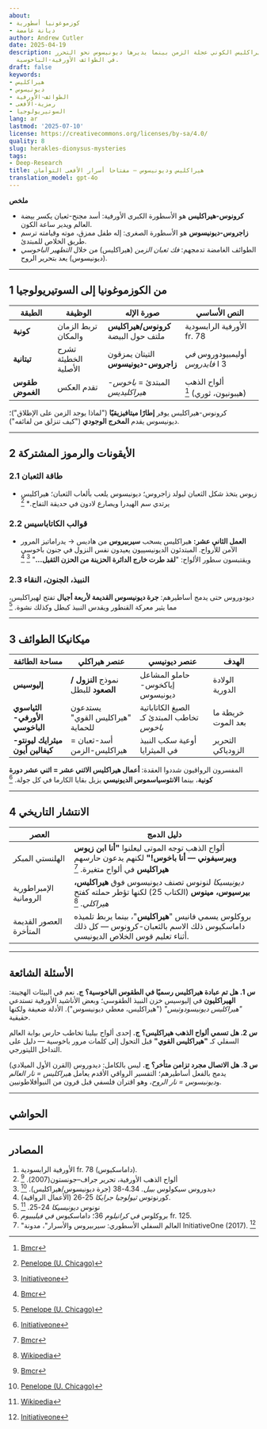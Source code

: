 ```yaml
---
about:
- كوزموغونيا أسطورية
- ديانة غامضة
author: Andrew Cutler
date: 2025-04-19
description: كيف يضبط هيراكليس الكوني عجلة الزمن بينما يديرها ديونيسوس نحو التحرر
  في الطوائف الأورفية-الباخوسية.
draft: false
keywords:
- هيراكليس
- ديونيسوس
- الطوائف-الأورفية
- رمزية-الأفعى
- السوتيريولوجيا
lang: ar
lastmod: '2025-07-10'
license: https://creativecommons.org/licenses/by-sa/4.0/
quality: 8
slug: herakles-dionysus-mysteries
tags:
- Deep-Research
title: هيراكليس وديونيسوس — مفتاحا أسرار الأفعى التوأمان
translation_model: gpt-4o
---
```


**ملخص**

- **كرونوس-هيراكليس** هو الأسطورة الكبرى الأورفية: أسد مجنح-ثعبان يكسر بيضة العالم ويدير ساعة الكون.
- **زاجروس-ديونيسوس** هو الأسطورة الصغرى: إله طفل ممزق، موته وقيامته ترسم طريق الخلاص للمبتدئ.
- الطوائف الغامضة تدمجهم: *فك ثعبان الزمن* (هيراكليس) من خلال *التطهير الباخوسي* (ديونيسوس) يعد بتحرير الروح.

---

## 1 من الكوزموغونيا إلى السوتيريولوجيا

| الطبقة | الوظيفة | صورة الإله | النص الأساسي |
|-------|----------|-----------|--------------|
| **كونية** | تربط الزمان والمكان | **كرونوس/هيراكليس** ملتف حول البيضة | الأورفية الرابسودية fr. 78 |
| **تيتانية** | تشرح الخطيئة الأصلية | التيتان يمزقون **زاجروس-ديونيسوس** | أوليمبيودوروس *في فايدروس* I 3 |
| **طقوس الغموض** | تقدم العكس | المبتدئ = *باخوس-هيراكليديس* | ألواح الذهب (هيبونيون، ثوري) [^oai1] |

كرونوس-هيراكليس يوفر **إطارًا ميتافيزيقيًا** ("لماذا يوجد الزمن على الإطلاق")؛ ديونيسوس يقدم **المخرج الوجودي** ("كيف تنزلق من لفائفه").

---

## 2 الأيقونات والرموز المشتركة

### 2.1 طاقة الثعبان
* زيوس يتخذ شكل الثعبان ليولد زاجروس؛ ديونيسوس يلعب بألعاب الثعبان؛ هيراكليس يرتدي سم الهيدرا ويصارع لادون في حديقة التفاح.* [^oai2]

### 2.2 قوالب الكاتاباسيس
* **العمل الثاني عشر:** هيراكليس يسحب **سيربيروس** من هاديس → يدراماتيز المرور الآمن للأرواح. المبتدئون الديونيسييون يعيدون نفس النزول في جنون باخوسي ويقتبسون سطور الألواح: "**لقد طرت خارج الدائرة الحزينة من الحزن الثقيل...**" [^oai3] [^oai1]

### 2.3 النبيذ، الجنون، النقاء
ديودوروس حتى يدمج أساطيرهم: **جرة ديونيسوس القديمة لأربعة أجيال** تفتح لهيراكليس، مما يثير معركة القنطور ويقدس النبيذ كبطل وكذلك نشوة. [^oai2]

---

## 3 ميكانيكا الطوائف

| مساحة الطائفة | عنصر هيراكلي | عنصر ديونيسي | الهدف |
|------------|------------------|-------------------|------|
| **إليوسيس** | نموذج **النزول / الصعود** للبطل | حاملو المشاعل إياكخوس-ديونيسوس | الولادة الدورية |
| **الثياسوي الأورفي-الباخوسي** | يستدعون "هيراكليس القوي" للحماية | الصيغ الكاتاباتية تخاطب المبتدئ كـ *باخوس* | خريطة ما بعد الموت |
| **ميثرايك ليونتو-كيفالين أيون** | أسد-ثعبان = هيراكليس-الزمن | أوعية سكب النبيذ في الميثرايا | التحرير الزودياكي |

المفسرون الرواقيون شددوا العقدة: **أعمال هيراكليس الاثني عشر = اثني عشر دورة كونية**، بينما **الانثوسياسموس الديونيسي** يزيل بقايا الكارما في كل جولة. [^oai3]

---

## 4 الانتشار التاريخي

| العصر | دليل الدمج |
|-------|-------------------|
| الهلنستي المبكر | ألواح الذهب توجه الموتى ليعلنوا **"أنا ابن زيوس وبيرسيفوني — أنا باخوس!"** لكنهم يدعون حارسهم **هيراكليس** في ألواح متغيرة. [^oai1] |
| الإمبراطورية الرومانية | *ديونيسيكا* لنونوس تصنف ديونيسوس فوق **هيراكليس، بيرسيوس، مينوس** (الكتاب 25) لكنها تؤطر حملته كفتح *هيراكلي*. [^oai4] |
| العصور القديمة المتأخرة | بروكلوس يسمي فانيس "**هيراكليس**"، بينما يربط تلميذه داماسكيوس ذلك الاسم بالثعبان-كرونوس — كل ذلك أثناء تعليم قوس الخلاص الديونيسي. |

---

## الأسئلة الشائعة <!-- يحتفظ بدعم مخطط FAQPage -->

**س 1. هل تم عبادة هيراكليس رسميًا في الطقوس الباخوسية؟**
**ج.** نعم في البيئات الهجينة: **الهيراكليون** في إليوسيس خزن النبيذ الطقوسي؛ وبعض الأناشيد الأورفية تستدعي *"هيراكليس ديونيسودوتيس"* ("هيراكليس، معطي ديونيسوس"). الأدلة ضعيفة ولكنها حقيقية.

**س 2. هل تسمي ألواح الذهب هيراكليس؟**
**ج.** إحدى ألواح بيلينا تخاطب حارس بوابة العالم السفلي كـ **"هيراكليس القوي"** قبل التحول إلى كلمات مرور باخوسية — دليل على التداخل الليتورجي.

**س 3. هل الاتصال مجرد تزامن متأخر؟**
**ج.** ليس بالكامل: ديدوروس (القرن الأول الميلادي) يدمج بالفعل أساطيرهم؛ التفسير الرواقي الأقدم يعامل *هيراكليس = نار العالم* و*ديونيسوس = نار الروح*، وهو اقتران فلسفي قبل قرون من النيوأفلاطونيين.

---

## الحواشي

[^oai1]: [Bmcr](https://bmcr.brynmawr.edu/2008/2008.10.16/)
[^oai2]: [Penelope (U. Chicago)](https://penelope.uchicago.edu/Thayer/E/Roman/Texts/Diodorus_Siculus/4B%2A.html)
[^oai3]: [Initiativeone](https://initiativeone.blogspot.com/2017/01/mythic-underworld-cerebus-and-mysteries.html)
[^oai4]: [Wikipedia](https://en.wikipedia.org/wiki/Dionysiaca)
[^orpic-egg]: داماسكيوس، *دي برينسيبيس* I 316؛ الثعبان كرونوس-هيراكليس يكسر البيضة.

---

## المصادر

1. الأورفية الرابسودية fr. 78 (داماسكيوس).
2. ألواح الذهب الأورفية، تحرير جراف–جونستون(2007). [^oai1]
3. ديدوروس سيكولوس *بيبل.* 4.34-38 (جرة ديونيسوس/هيراكليس). [^oai2]
4. كورنوتوس *ثيولوجيا جرايكا* 25-26 (الأعمال الرواقية).
5. نونوس *ديونيسيكا* 24-25. [^oai4]
6. بروكلوس *في كراتيلوم* 36؛ داماسكيوس *في فيليبيوم* fr. 125.
7. "العالم السفلي الأسطوري: سيربيروس والأسرار"، مدونة InitiativeOne (2017). [^oai3]